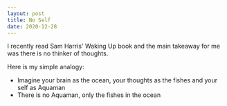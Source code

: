 ```yaml
---
layout: post
title: No Self
date: 2020-12-28
---
```


I recently read Sam Harris' Waking Up book and the main takeaway for me was there is no thinker of thoughts.

Here is my simple analogy:

- Imagine your brain as the ocean, your thoughts as the fishes and your self as Aquaman
- There is no Aquaman, only the fishes in the ocean
